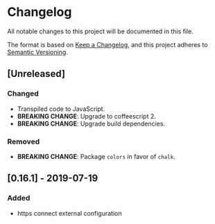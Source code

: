 # Changelog

All notable changes to this project will be documented in this file.

The format is based on [Keep a Changelog](https://keepachangelog.com/en/1.0.0/),
and this project adheres to [Semantic Versioning](https://semver.org/spec/v2.0.0.html).

## [Unreleased]
### Changed
- Transpiled code to JavaScript.
- **BREAKING CHANGE**: Upgrade to coffeescript 2.
- **BREAKING CHANGE**: Upgrade build dependencies.

### Removed
- **BREAKING CHANGE**: Package `colors` in favor of `chalk`.

## [0.16.1] - 2019-07-19

### Added

- https connect external configuration
